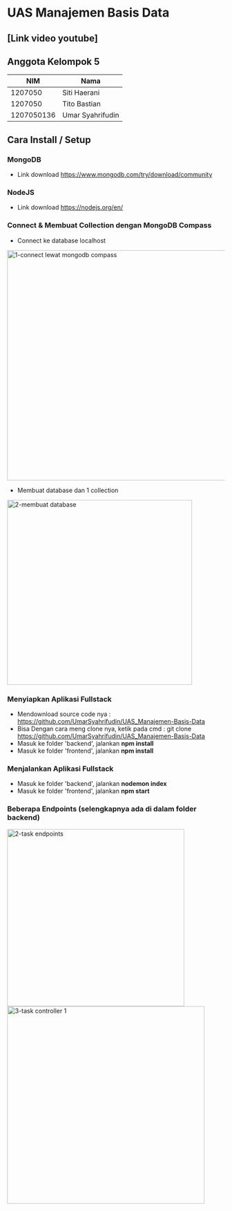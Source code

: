 
# UAS Manajemen Basis Data

## [Link video youtube]

## Anggota Kelompok 5
|NIM|Nama|
|--|--|
|1207050|Siti Haerani|
|1207050|Tito Bastian|
|1207050136|Umar Syahrifudin|

## Cara Install / Setup

### MongoDB
- Link download  https://www.mongodb.com/try/download/community

### NodeJS
- Link download https://nodejs.org/en/

### Connect & Membuat Collection dengan MongoDB Compass
- Connect ke database localhost
<img width="533" alt="1-connect lewat mongodb compass" src="https://user-images.githubusercontent.com/80917799/208159117-a55ed072-1da3-45fd-98e0-8c68d7233522.png">

- Membuat database dan 1 collection
<img width="428" alt="2-membuat database" src="https://user-images.githubusercontent.com/80917799/208159398-7f9822af-63eb-4836-9103-e58b6b742e4b.png">
 
### Menyiapkan Aplikasi Fullstack
- Mendownload source code nya : https://github.com/UmarSyahrifudin/UAS_Manajemen-Basis-Data
- Bisa Dengan cara meng clone nya, ketik pada cmd : git clone https://github.com/UmarSyahrifudin/UAS_Manajemen-Basis-Data
- Masuk ke folder 'backend', jalankan **npm install**
- Masuk ke folder 'frontend', jalankan **npm install**

###  Menjalankan Aplikasi Fullstack
- Masuk ke folder 'backend', jalankan **nodemon index**
- Masuk ke folder 'frontend', jalankan **npm start**

### Beberapa Endpoints (selengkapnya ada di dalam folder backend)
<img width="410" alt="2-task endpoints" src="https://user-images.githubusercontent.com/80917799/208159661-4330db0d-9486-4f8f-b243-9a0b647a6a7b.png">
<img width="457" alt="3-task controller 1" src="https://user-images.githubusercontent.com/80917799/208159743-043146fc-b589-4bd6-bae8-c2495f61361d.png">
